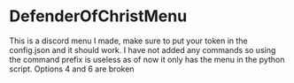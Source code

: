 # DefenderOfChristMenu
This is a discord menu I made, make sure to put your token in the config.json and it should work.
I have not added any commands so using the command prefix is useless as of now it only has the menu in the python script.
Options 4 and 6 are broken
